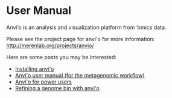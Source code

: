 # User Manual

Anvi’o is an analysis and visualization platform from ‘omics data.

Please see the project page for anvi'o for more information: http://merenlab.org/projects/anvio/

Here are some posts you may be interested:

* [Installing anvi'o](http://meren.github.io/2015/05/01/installation/)
* [Anvi'o user manual (for the metagenomic workflow)](http://meren.github.io/2015/05/01/anvio-tutorial/)
* [Anvi'o for power users](http://meren.github.io/2015/05/02/other-examples/)
* [Refining a genome bin with anvi'o](http://merenlab.org/2015/05/11/anvi-refine/)
